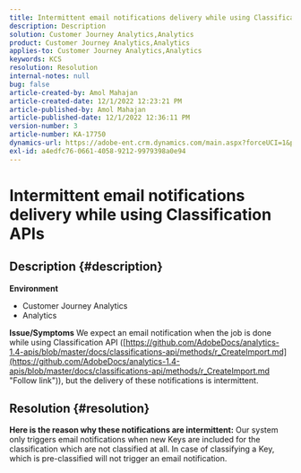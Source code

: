 ```yaml
---
title: Intermittent email notifications delivery while using Classification APIs
description: Description
solution: Customer Journey Analytics,Analytics
product: Customer Journey Analytics,Analytics
applies-to: Customer Journey Analytics,Analytics
keywords: KCS
resolution: Resolution
internal-notes: null
bug: false
article-created-by: Amol Mahajan
article-created-date: 12/1/2022 12:23:21 PM
article-published-by: Amol Mahajan
article-published-date: 12/1/2022 12:36:11 PM
version-number: 3
article-number: KA-17750
dynamics-url: https://adobe-ent.crm.dynamics.com/main.aspx?forceUCI=1&pagetype=entityrecord&etn=knowledgearticle&id=d08d72ee-7271-ed11-9561-6045bd006793
exl-id: a4edfc76-0661-4058-9212-9979398a0e94
---
```

# Intermittent email notifications delivery while using Classification APIs

## Description {#description}

<b>Environment</b>
- Customer Journey Analytics
- Analytics



<b>Issue/Symptoms</b>
We expect an email notification when the job is done while using Classification API ([https://github.com/AdobeDocs/analytics-1.4-apis/blob/master/docs/classifications-api/methods/r_CreateImport.md](https://github.com/AdobeDocs/analytics-1.4-apis/blob/master/docs/classifications-api/methods/r_CreateImport.md "Follow link")), but the delivery of these notifications is intermittent.


## Resolution {#resolution}

<b>Here is the reason why these notifications are intermittent:</b>
Our system only triggers email notifications when new Keys are included for the classification which are not classified at all. In case of classifying a Key, which is pre-classified will not trigger an email notification.
